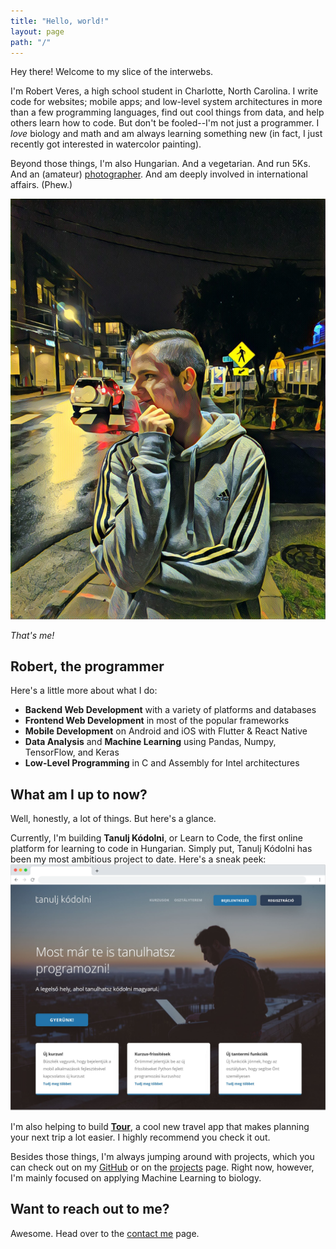 ```yaml
---
title: "Hello, world!"
layout: page
path: "/"
---
```

Hey there! Welcome to my slice of the interwebs.

I'm Robert Veres, a high school student in Charlotte, North Carolina. I write code for websites; mobile apps; and low-level system architectures in more than a few programming languages, find out cool things from data, and help others learn how to code. But don't be fooled--I'm not just a programmer. I *love* biology and math and am always learning something new (in fact, I just recently got interested in watercolor painting).

Beyond those things, I'm also Hungarian. And a vegetarian. And run 5Ks. And an (amateur) [photographer](https://www.flickr.com/photos/152383209@N08/). And am deeply involved in international affairs. (Phew.)


![That's me](./profile1.jpg)

*That's me!*

## Robert, the programmer
Here's a little more about what I do:
* **Backend Web Development** with a variety of platforms and databases
* **Frontend Web Development** in most of the popular frameworks
* **Mobile Development** on Android and iOS with Flutter & React Native
* **Data Analysis** and **Machine Learning** using Pandas, Numpy, TensorFlow, and Keras
* **Low-Level Programming** in C and Assembly for Intel architectures

## What am I up to now?
Well, honestly, a lot of things. But here's a glance.

Currently, I'm building **Tanulj Kódolni**, or Learn to Code, the first online platform for learning to code in Hungarian. Simply put, Tanulj Kódolni has been my most ambitious project to date. Here's a sneak peek:
![Tanulj Kódolni](./tkpreview.png)

I'm also helping to build **[Tour](https://tourapp.co/)**, a cool new travel app that makes planning your next trip a lot easier. I highly recommend you check it out.

Besides those things, I'm always jumping around with projects, which you can check out on my [GitHub](https://github.com/thedeveloper733) or on the [projects](/projects) page. Right now, however, I'm mainly focused on applying Machine Learning to biology.

## Want to reach out to me?
Awesome. Head over to the [contact me](/contact) page.